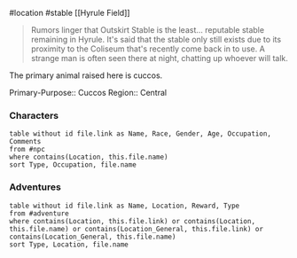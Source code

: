 #location #stable [[Hyrule Field]]

>Rumors linger that Outskirt Stable is the least... reputable stable remaining in Hyrule. It's said that the stable only still exists due to its proximity to the Coliseum that's recently come back in to use. A strange man is often seen there at night, chatting up whoever will talk.

The primary animal raised here is cuccos.

Primary-Purpose:: Cuccos
Region:: Central

### Characters
```dataview
table without id file.link as Name, Race, Gender, Age, Occupation, Comments
from #npc
where contains(Location, this.file.name)
sort Type, Occupation, file.name
```

### Adventures
```dataview
table without id file.link as Name, Location, Reward, Type
from #adventure
where contains(Location, this.file.link) or contains(Location, this.file.name) or contains(Location_General, this.file.link) or contains(Location_General, this.file.name)
sort Type, Location, file.name
```
